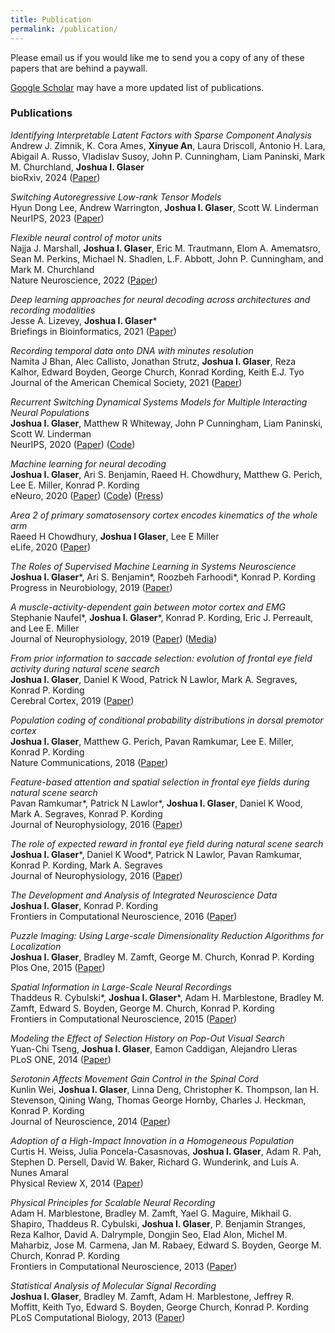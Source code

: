 ```yaml
---
title: Publication
permalink: /publication/
---
```


Please email us if you would like me to send you a copy of any of these papers that are behind a paywall.

[<i class="fa fa-google"></i> Google Scholar](https://scholar.google.com/citations?user=tbfWCDgAAAAJ&hl=en) may have a more updated list of publications.


### Publications

_Identifying Interpretable Latent Factors with Sparse Component Analysis_<br>
Andrew J. Zimnik, K. Cora Ames, **Xinyue An**, Laura Driscoll, Antonio H. Lara, Abigail A. Russo, Vladislav Susoy, John P. Cunningham, Liam Paninski, Mark M. Churchland, **Joshua I. Glaser** <br>
bioRxiv, 2024 ([Paper](https://www.biorxiv.org/content/10.1101/2024.02.05.578988v1.full.pdf))

_Switching Autoregressive Low-rank Tensor Models_<br>
Hyun Dong Lee, Andrew Warrington, **Joshua I. Glaser**, Scott W. Linderman <br>
NeurIPS, 2023 ([Paper](https://openreview.net/pdf?id=fFJThJ94rY))

_Flexible neural control of motor units_<br>
Najja J. Marshall, **Joshua I. Glaser**, Eric M. Trautmann, Elom A. Amematsro, Sean M. Perkins, Michael N. Shadlen, L.F. Abbott, John P. Cunningham, and Mark M. Churchland <br>
Nature Neuroscience, 2022 ([Paper](https://www.nature.com/articles/s41593-022-01165-8.epdf?sharing_token=Ly8yMUU0tGaifqpTnFtlTdRgN0jAjWel9jnR3ZoTv0ONTthnv0HvlA-TB64umlqmJxWa3QDKHAcRGi63SLlqGX45bVm1atk2KZfoX_FCINQwN3HfU2dWKqjtuU0ntIk14XZQdQ4fDw_JIH3HPm-F16ie8SnC0zgKM7vVO5STjgo%3D))

_Deep learning approaches for neural decoding across architectures and recording modalities_<br>
Jesse A. Lizevey, **Joshua I. Glaser**\*<br>
Briefings in Bioinformatics, 2021 ([Paper](https://academic.oup.com/bib/advance-article/doi/10.1093/bib/bbaa355/6054827?guestAccessKey=be3afc4f-5123-4542-a138-602a7c8b3239))

_Recording temporal data onto DNA with minutes resolution_<br>
Namita J Bhan, Alec Callisto, Jonathan Strutz, **Joshua I. Glaser**, Reza Kalhor, Edward Boyden, George Church, Konrad Kording, Keith E.J. Tyo<br>
Journal of the American Chemical Society, 2021 ([Paper](https://pubs.acs.org/doi/pdf/10.1021/jacs.1c07331))

_Recurrent Switching Dynamical Systems Models for Multiple Interacting Neural Populations_<br>
**Joshua I. Glaser**, Matthew R Whiteway, John P Cunningham, Liam Paninski, Scott W. Linderman<br>
NeurIPS, 2020 ([Paper](https://www.biorxiv.org/content/10.1101/2020.10.21.349282v1.full.pdf)) ([Code](https://github.com/lindermanlab/ssm))

_Machine learning for neural decoding_<br>
**Joshua I. Glaser**, Ari S. Benjamin, Raeed H. Chowdhury, Matthew G. Perich, Lee E. Miller, Konrad P. Kording<br>
eNeuro, 2020 ([Paper](https://arxiv.org/pdf/1708.00909.pdf)) ([Code](https://github.com/KordingLab/Neural_Decoding)) ([Press](https://www.technologyreview.com/s/608604/how-machine-learning-is-helping-neuroscientists-crack-our-neural-code/))

_Area 2 of primary somatosensory cortex encodes kinematics of the whole arm_<br>
Raeed H Chowdhury, **Joshua I Glaser**, Lee E Miller<br>
eLife, 2020 ([Paper](https://elifesciences.org/articles/48198))

_The Roles of Supervised Machine Learning in Systems Neuroscience_<br>
**Joshua I. Glaser**\*, Ari S. Benjamin\*, Roozbeh Farhoodi\*, Konrad P. Kording<br>
Progress in Neurobiology, 2019 ([Paper](https://www.sciencedirect.com/science/article/pii/S0301008218300856))

_A muscle-activity-dependent gain between motor cortex and EMG_<br>
Stephanie Naufel*, **Joshua I. Glaser**\*, Konrad P. Kording, Eric J. Perreault, and Lee E. Miller<br>
Journal of Neurophysiology, 2019 ([Paper](https://www.physiology.org/doi/full/10.1152/jn.00329.2018)) ([Media](https://jneurophysiol.podbean.com/e/a-muscle-activity-dependent-gain-between-motor-cortex-and-emg/))

_From prior information to saccade selection: evolution of frontal eye field activity during natural scene search_<br>
**Joshua I. Glaser**, Daniel K Wood, Patrick N Lawlor, Mark A. Segraves, Konrad P. Kording<br>
Cerebral Cortex, 2019 ([Paper](https://academic.oup.com/cercor/advance-article/doi/10.1093/cercor/bhz216/5588869?guestAccessKey=8ec8f346-d3c1-4b30-8daf-597e7937047b))

_Population coding of conditional probability distributions in dorsal premotor cortex_<br>
**Joshua I. Glaser**, Matthew G. Perich, Pavan Ramkumar, Lee E. Miller, Konrad P. Kording<br>
Nature Communications, 2018 ([Paper](https://www.nature.com/articles/s41467-018-04062-6))

_Feature-based attention and spatial selection in frontal eye fields during natural scene search_<br>
Pavan Ramkumar\*, Patrick N Lawlor\*, **Joshua I. Glaser**, Daniel K Wood, Mark A. Segraves, Konrad P. Kording<br>
Journal of Neurophysiology, 2016 ([Paper](http://jn.physiology.org/content/116/3/1328))

_The role of expected reward in frontal eye field during natural scene search_<br>
**Joshua I. Glaser**\*, Daniel K Wood\*, Patrick N Lawlor, Pavan Ramkumar, Konrad P. Kording, Mark A. Segraves<br>
Journal of Neurophysiology, 2016 ([Paper](http://jn.physiology.org/content/116/2/645))

_The Development and Analysis of Integrated Neuroscience Data_<br>
**Joshua I. Glaser**, Konrad P. Kording<br>
Frontiers in Computational Neuroscience, 2016 ([Paper](http://journal.frontiersin.org/article/10.3389/fncom.2016.00011/full))

_Puzzle Imaging: Using Large-scale Dimensionality Reduction Algorithms for Localization_<br>
  **Joshua I. Glaser**, Bradley M. Zamft, George M. Church, Konrad P. Kording<br>
  Plos One, 2015 ([Paper](http://journals.plos.org/plosone/article?id=10.1371/journal.pone.0131593))

_Spatial Information in Large-Scale Neural Recordings_<br>
Thaddeus R. Cybulski\*, **Joshua I. Glaser**\*, Adam H. Marblestone, Bradley M. Zamft, Edward S. Boyden, George M. Church, Konrad P. Kording<br>
Frontiers in Computational Neuroscience, 2015 ([Paper](http://journal.frontiersin.org/article/10.3389/fncom.2014.00172/full))

_Modeling the Effect of Selection History on Pop-Out Visual Search_<br>
Yuan-Chi Tseng, **Joshua I. Glaser**, Eamon Caddigan, Alejandro Lleras<br>
PLoS ONE, 2014 ([Paper](http://www.plosone.org/article/info%3Adoi%2F10.1371%2Fjournal.pone.0089996))

_Serotonin Affects Movement Gain Control in the Spinal Cord_<br>
Kunlin Wei, **Joshua I. Glaser**, Linna Deng, Christopher K. Thompson, Ian H. Stevenson, Qining Wang, Thomas George Hornby, Charles J. Heckman, Konrad P. Kording<br>
Journal of Neuroscience, 2014 ([Paper](http://www.jneurosci.org/content/34/38/12690.short))

_Adoption of a High-Impact Innovation in a Homogeneous Population_<br>
Curtis H. Weiss, Julia Poncela-Casasnovas, **Joshua I. Glaser**, Adam R. Pah, Stephen D. Persell, David W. Baker, Richard G. Wunderink, and Luís A. Nunes Amaral<br>
Physical Review X, 2014 ([Paper](http://journals.aps.org/prx/abstract/10.1103/PhysRevX.4.041008))

_Physical Principles for Scalable Neural Recording_<br>
Adam H. Marblestone, Bradley M. Zamft, Yael G. Maguire, Mikhail G. Shapiro, Thaddeus R. Cybulski, **Joshua I. Glaser**, P. Benjamin Stranges, Reza Kalhor, David A. Dalrymple, Dongjin Seo, Elad Alon, Michel M. Maharbiz, Jose M. Carmena, Jan M. Rabaey, Edward S. Boyden, George M. Church, Konrad P. Kording<br>
Frontiers in Computational Neuroscience, 2013 ([Paper](http://journal.frontiersin.org/article/10.3389/fncom.2013.00137/abstract))

_Statistical Analysis of Molecular Signal Recording_<br>
**Joshua I. Glaser**, Bradley M. Zamft, Adam H. Marblestone, Jeffrey R. Moffitt, Keith Tyo, Edward S. Boyden, George Church, Konrad P. Kording<br>
PLoS Computational Biology, 2013 ([Paper](http://journals.plos.org/ploscompbiol/article?id=10.1371/journal.pcbi.1003145))<br>

<br />
<br />
<br />
<br />
<br />
<br />
<br />
<br />
<br />
<br />
